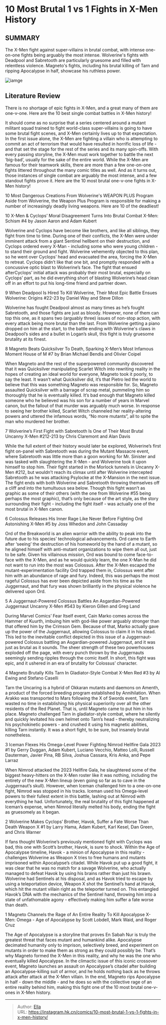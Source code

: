 # 10 Most Brutal 1 vs 1 Fights in X-Men History


## SUMMARY 


 The X-Men fight against super-villains in brutal combat, with intense one-on-one fights being arguably the most intense. 
 Wolverine&#39;s fights with Deadpool and Sabretooth are particularly gruesome and filled with relentless violence. 
 Magneto&#39;s fights, including his brutal killing of Tarn and ripping Apocalypse in half, showcase his ruthless power. 

![iamge](https://static1.srcdn.com/wordpress/wp-content/uploads/2023/12/10-x-men-1v1-fights.jpg)

## Literature Review

There is no shortage of epic fights in X-Men, and a great many of them are one-v-one. Here are the 10 best single combat battles in X-Men history! 




It should come as no surprise that a series centered around a mutant militant squad trained to fight world-class super-villains is going to have some brutal fight scenes, and X-Men certainly lives up to that expectation. In the first issue alone, the X-Men are fighting a villain who is attempting to commit an act of terrorism that would have resulted in horrific loss of life - and that set the stage for the rest of the series and its many spin-offs.
With every passing storyline, the X-Men must work together to battle the next ‘big-bad’, usually for the sake of the entire world. While the X-Men are famous for their teamwork skills, there are more than a few one-on-one fights littered throughout the many comic titles as well. And as it turns out, those instances of single combat are arguably the most intense, and a few standout fights prove it. Here are the 10 most brutal one-v-one fights in X-Men history!
            
 
 10 Most Dangerous Creations From Wolverine&#39;s WEAPON PLUS Program 
Aside from Wolverine, the Weapon Plus Program is responsible for making a number of increasingly deadly living weapons. Here are 10 of the deadliest! 












 








 10  X-Men &amp; Cyclops’ Moral Disagreement Turns Into Brutal Combat 
X-Men: Schism #4 by Jason Aaron and Adam Kubert


 







Wolverine and Cyclops have become like brothers, and like all siblings, they fight from time to time. During one of their conflicts, the X-Men were under imminent attack from a giant Sentinel hellbent on their destruction, and Cyclops ordered every X-Man - including some who were young children - to stand their ground and fight. Wolverine vehemently objected to this plan, so he went over Cyclops’ head and evacuated the area, forcing the X-Men to retreat. Cyclops didn’t like that one bit, and promptly responded with a concussive optic blast to Wolverine’s face.
The fight that ensued afterCyclops’ initial attack was probably their most brutal, especially on Cyclops’ part, as he did everything short of blasting Wolverine’s head clean off in an effort to put his long-time friend and partner down.





 9  When Deadpool Is Hired To Kill Wolverine, Their Most Epic Battle Ensues 
Wolverine: Origins #22-23 by Daniel Way and Steve Dillon


 







Wolverine has fought Deadpool almost as many times as he’s fought Sabretooth, and those fights are just as bloody. However, none of them can top this one, as it spans two (arguably three) issues of non-stop action, with every attack being more brutal than the last.
From Wolverine getting a piano dropped on him at the start, to the battle ending with Wolverine&#39;s claws in Deadpool’s sides and a bullet in Logan’s skull, this fight is truly gruesome brutality at its finest.





 8  Magneto Beats Quicksilver To Death, Sparking X-Men’s Most Infamous Moment 
House of M #7 by Brian Michael Bendis and Olivier Coipel


 







When Magneto and the rest of the superpowered community discovered that it was Quicksilver manipulating Scarlet Witch into rewriting reality in the hopes of creating an ideal world for everyone, Magneto took it poorly, to say the least. It wasn’t what Quicksilver did, it’s that Pietro led the world to believe that this was something Magneto was responsible for. So, Magneto assaulted Quicksilver with a barrage of scrap metal, pummeling him so thoroughly that he is eventually killed.
It’s bad enough that Magneto killed someone who he believed was his son for a number of years in Marvel canon, but the fallout of that murder was arguably much worse. In response to seeing her brother killed, Scarlet Witch channeled her reality-altering powers and uttered the infamous words, “No more mutants”, all to spite the man who murdered her brother.





 7  Wolverine’s First Fight with Sabretooth Is One of Their Most Brutal 
Uncanny X-Men #212-213 by Chris Claremont and Alan Davis
        

While the full extent of their history would later be explored, Wolverine’s first fight on-panel with Sabretooth was during the Mutant Massacre event, where Sabretooth was little more than a goon working for Mr. Sinister and was tasked with slaughtering the X-Men - and Wolverine took it upon himself to stop him. Their fight started in the Morlock tunnels in Uncanny X-Men #212, but wouldn’t reach its climax until after Wolverine intercepted Sabretooth as he was attacking Psylocke at the X-Mansion in the next issue. The fight ends with both Wolverine and Sabretooth throwing themselves off a cliff and into the tumultuous sea below.
Though this fight wasn’t as graphic as some of their others (with the one from Wolverine #55 being perhaps the most graphic), that’s only because of the art style, as the story surrounding their fight - including the fight itself - was actually one of the most brutal in X-Men canon.





 6  Colossus Releases His Inner Rage Like Never Before Fighting Ord 
Astonishing X-Men #5 by Joss Whedon and John Cassaday
        

Ord of the Breakworld is an alien warrior with the ability to peak into the future due to his species’ technological advancements. Ord came to Earth after ‘seeing’ the destruction of his homeworld by the hand of a mutant, so he aligned himself with anti-mutant organizations to wipe them all out, just to be safe. Given his villainous mission, Ord was bound to come face-to-face with the X-Men, and as he would quickly learn, the one X-Man he did not want to run into the most was Colossus.
After the X-Men escaped the mutant-experimentation facility Ord trapped them in, Colossus went after him with an abundance of rage and fury. Indeed, this was perhaps the most rageful Colossus has ever been depicted aside from his time as the Juggernaut, and that fury was shown brilliantly in the physical violence he delivered upon Ord.





 5  A Juggernaut-Powered Colossus Battles An Asgardian-Powered Juggernaut 
Uncanny X-Men #543 by Kieron Gillen and Greg Land
        

During Marvel Comics’ Fear Itself event, Cain Marko comes across the Hammer of Kuurth, imbuing him with god-like power arguably stronger than that offered him by the Crimson Gem. Because of that, Marko actually gave up the power of the Juggernaut, allowing Colossus to claim it in his stead. This led to the inevitable conflict depicted in this issue of a Juggernaut-powered Colossus battling an Asgardian-powered Juggernaut, and it was just as brutal as it sounds.
The sheer strength of these two powerhouses exploded off the page, with every punch thrown by the Juggernauts seemingly sending ripples through the comic itself. In short, this fight was epic, and it ushered in an era of brutality for Colossus’ character.





 4  Magneto Brutally Kills Tarn In Gladiator-Style Combat 
X-Men Red #3 by Al Ewing and Stefano Caselli
        

Tarn the Uncaring is a hybrid of Okkaran mutants and daemons on Amenth, a product of the forced breeding program established by Annihilation. When Arakko was transported to Mars following the X of Swords event, Tarn wasted no time in establishing his physical superiority over all the other residents of the Red Planet. That is, until Magneto came to put him in his place.
Magneto challenged Tarn in gladiator-style combat, where he silently and quickly levitated his own helmet onto Tarn’s head - thereby neutralizing his psychokinetic powers - and crushed it using his magnetic abilities, killing Tarn instantly. It was a short fight, to be sure, but insanely brutal nonetheless.





 3  Iceman Flexes His Omega-Level Power Fighting Nimrod 
Hellfire Gala 2023 #1 by Gerry Duggan, Adam Kubert, Luciano Vecchio, Matteo Lolli, Russell Dauterman, Javier Pina, RB Silva, Joshua Cassara, Kris Anka, and Pepe Larraz
        

When Nimrod attacked the 2023 Hellfire Gala, he slaughtered some of the biggest heavy-hitters on the X-Men roster like it was nothing, including the entirety of the new X-Men lineup (even going so far as to cave in the Juggernaut’s skull). However, when Iceman challenged him to a one-on-one fight, Nimrod was stopped in his tracks.
Iceman used his Omega-level powers to their fullest extent in this battle, lashing out at Nimrod with everything he had. Unfortunately, the real brutality of this fight happened at Iceman’s expense, when Nimrod literally melted his body, ending the fight as gruesomely as it began.





 2  Wolverine Makes Cyclops’ Brother, Havok, Suffer a Fate Worse Than Death 
Weapon X #1 by Larry Hama, Adam Kubert, Karl Kesel, Dan Green, and Chris Warner
        

If fans thought Wolverine’s previously mentioned fight with Cyclops was bad, this one with Scott’s brother, Havok, is sure to shock. Within the Age of Apocalypse timeline, Havok - a minion of Apocalypse in this reality - challenges Wolverine as Weapon X tries to free humans and mutants imprisoned within Apocalypse’s citadel. While Havok put up a good fight, it was clear that he was no match for a savage Wolverine, who actually managed to defeat Havok by using his brains rather than just his brawn.
Wolverine had Sentinels at his disposal, and as Havok tried to escape by using a teleportation device, Weapon X shot the Sentinel’s hand at Havok, which hit the mutant villain right as the teleporter turned on. This entangled Havok’s DNA with the mechanics of the Sentinel hand, throwing him into a state of unfathomable agony - effectively making him suffer a fate worse than death.





 1  Magneto Channels the Rage of An Entire Reality To Kill Apocalypse 
X-Men: Omega - Age of Apocalypse by Scott Lobdell, Mark Waid, and Roger Cruz
        

The Age of Apocalypse is a storyline that proves En Sabah Nur is truly the greatest threat that faces mutant and humankind alike. Apocalypse decimated humanity only to imprison, selectively breed, and experiment on mutants in order to make them as strong as they could possibly be. That’s why Magneto formed the X-Men in this reality, and why he was the one who eventually killed Apocalypse. In the climactic issue of this iconic crossover event, Magneto launches an assault on Apocalypse’s citadel after building an Apocalypse-killing suit of armor, and he holds nothing back as he throws attack after attack at the X-Men villain.
In the end, Magneto rips Apocalypse in half - down the middle - and he does so with the collective rage of an entire reality behind him, making this fight one of the 10 most brutal one-v-ones in X-Men history.

---

> Author: [Ella](https://instagram.hk.cn/)  
> URL: https://instagram.hk.cn/comics/10-most-brutal-1-vs-1-fights-in-x-men-history/  

